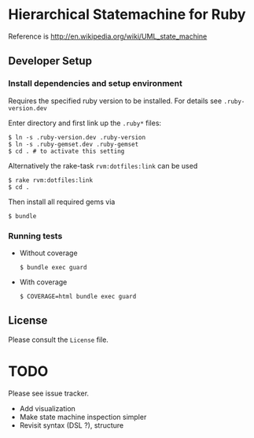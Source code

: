 # Hierarchical Statemachine for Ruby

Reference is http://en.wikipedia.org/wiki/UML_state_machine

## Developer Setup

### Install dependencies and setup environment

Requires the specified ruby version to be installed. For details see `.ruby-version.dev`

Enter directory and first link up the `.ruby*` files:

    $ ln -s .ruby-version.dev .ruby-version
    $ ln -s .ruby-gemset.dev .ruby-gemset
    $ cd . # to activate this setting

Alternatively the rake-task `rvm:dotfiles:link` can be used

    $ rake rvm:dotfiles:link
    $ cd .

Then install all required gems via

    $ bundle

### Running tests

* Without coverage

  `$ bundle exec guard`

* With coverage

  `$ COVERAGE=html bundle exec guard`

## License
Please consult the `License` file.

# TODO 

Please see issue tracker.

* Add visualization
* Make state machine inspection simpler
* Revisit syntax (DSL ?), structure
